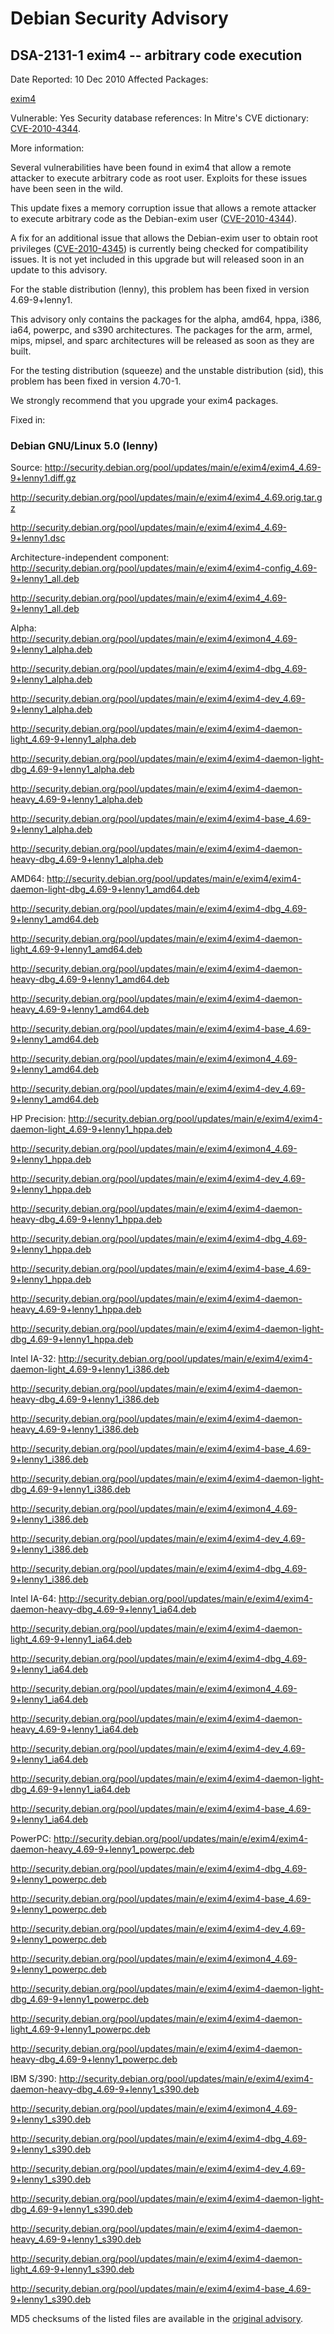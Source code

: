 
Debian Security Advisory
========================


DSA-2131-1 exim4 -- arbitrary code execution
--------------------------------------------



Date Reported:
10 Dec 2010
Affected Packages:

[exim4](https://packages.debian.org/src:exim4)

Vulnerable:
Yes
Security database references:
In Mitre's CVE dictionary: [CVE-2010-4344](https://security-tracker.debian.org/tracker/CVE-2010-4344).  

More information:

Several vulnerabilities have been found in exim4 that allow a remote
attacker to execute arbitrary code as root user. Exploits for these
issues have been seen in the wild.


This update fixes a memory corruption issue that allows a remote
attacker to execute arbitrary code as the Debian-exim user
([CVE-2010-4344](https://security-tracker.debian.org/tracker/CVE-2010-4344)).


A fix for an additional issue that allows the Debian-exim user to
obtain root privileges ([CVE-2010-4345](https://security-tracker.debian.org/tracker/CVE-2010-4345)) is currently being checked for
compatibility issues. It is not yet included in this upgrade but will
released soon in an update to this advisory.


For the stable distribution (lenny), this problem has been fixed in
version 4.69-9+lenny1.


This advisory only contains the packages for the alpha, amd64, hppa,
i386, ia64, powerpc, and s390 architectures. The packages for the
arm, armel, mips, mipsel, and sparc architectures will be released
as soon as they are built.


For the testing distribution (squeeze) and the unstable distribution
(sid), this problem has been fixed in version 4.70-1.


We strongly recommend that you upgrade your exim4 packages.



Fixed in:

### Debian GNU/Linux 5.0 (lenny)



Source:
 <http://security.debian.org/pool/updates/main/e/exim4/exim4_4.69-9+lenny1.diff.gz>  

<http://security.debian.org/pool/updates/main/e/exim4/exim4_4.69.orig.tar.gz>  

<http://security.debian.org/pool/updates/main/e/exim4/exim4_4.69-9+lenny1.dsc>  

Architecture-independent component:
 <http://security.debian.org/pool/updates/main/e/exim4/exim4-config_4.69-9+lenny1_all.deb>  

<http://security.debian.org/pool/updates/main/e/exim4/exim4_4.69-9+lenny1_all.deb>  

Alpha:
 <http://security.debian.org/pool/updates/main/e/exim4/eximon4_4.69-9+lenny1_alpha.deb>  

<http://security.debian.org/pool/updates/main/e/exim4/exim4-dbg_4.69-9+lenny1_alpha.deb>  

<http://security.debian.org/pool/updates/main/e/exim4/exim4-dev_4.69-9+lenny1_alpha.deb>  

<http://security.debian.org/pool/updates/main/e/exim4/exim4-daemon-light_4.69-9+lenny1_alpha.deb>  

<http://security.debian.org/pool/updates/main/e/exim4/exim4-daemon-light-dbg_4.69-9+lenny1_alpha.deb>  

<http://security.debian.org/pool/updates/main/e/exim4/exim4-daemon-heavy_4.69-9+lenny1_alpha.deb>  

<http://security.debian.org/pool/updates/main/e/exim4/exim4-base_4.69-9+lenny1_alpha.deb>  

<http://security.debian.org/pool/updates/main/e/exim4/exim4-daemon-heavy-dbg_4.69-9+lenny1_alpha.deb>  

AMD64:
 <http://security.debian.org/pool/updates/main/e/exim4/exim4-daemon-light-dbg_4.69-9+lenny1_amd64.deb>  

<http://security.debian.org/pool/updates/main/e/exim4/exim4-dbg_4.69-9+lenny1_amd64.deb>  

<http://security.debian.org/pool/updates/main/e/exim4/exim4-daemon-light_4.69-9+lenny1_amd64.deb>  

<http://security.debian.org/pool/updates/main/e/exim4/exim4-daemon-heavy-dbg_4.69-9+lenny1_amd64.deb>  

<http://security.debian.org/pool/updates/main/e/exim4/exim4-daemon-heavy_4.69-9+lenny1_amd64.deb>  

<http://security.debian.org/pool/updates/main/e/exim4/exim4-base_4.69-9+lenny1_amd64.deb>  

<http://security.debian.org/pool/updates/main/e/exim4/eximon4_4.69-9+lenny1_amd64.deb>  

<http://security.debian.org/pool/updates/main/e/exim4/exim4-dev_4.69-9+lenny1_amd64.deb>  

HP Precision:
 <http://security.debian.org/pool/updates/main/e/exim4/exim4-daemon-light_4.69-9+lenny1_hppa.deb>  

<http://security.debian.org/pool/updates/main/e/exim4/eximon4_4.69-9+lenny1_hppa.deb>  

<http://security.debian.org/pool/updates/main/e/exim4/exim4-dev_4.69-9+lenny1_hppa.deb>  

<http://security.debian.org/pool/updates/main/e/exim4/exim4-daemon-heavy-dbg_4.69-9+lenny1_hppa.deb>  

<http://security.debian.org/pool/updates/main/e/exim4/exim4-dbg_4.69-9+lenny1_hppa.deb>  

<http://security.debian.org/pool/updates/main/e/exim4/exim4-base_4.69-9+lenny1_hppa.deb>  

<http://security.debian.org/pool/updates/main/e/exim4/exim4-daemon-heavy_4.69-9+lenny1_hppa.deb>  

<http://security.debian.org/pool/updates/main/e/exim4/exim4-daemon-light-dbg_4.69-9+lenny1_hppa.deb>  

Intel IA-32:
 <http://security.debian.org/pool/updates/main/e/exim4/exim4-daemon-light_4.69-9+lenny1_i386.deb>  

<http://security.debian.org/pool/updates/main/e/exim4/exim4-daemon-heavy-dbg_4.69-9+lenny1_i386.deb>  

<http://security.debian.org/pool/updates/main/e/exim4/exim4-daemon-heavy_4.69-9+lenny1_i386.deb>  

<http://security.debian.org/pool/updates/main/e/exim4/exim4-base_4.69-9+lenny1_i386.deb>  

<http://security.debian.org/pool/updates/main/e/exim4/exim4-daemon-light-dbg_4.69-9+lenny1_i386.deb>  

<http://security.debian.org/pool/updates/main/e/exim4/eximon4_4.69-9+lenny1_i386.deb>  

<http://security.debian.org/pool/updates/main/e/exim4/exim4-dev_4.69-9+lenny1_i386.deb>  

<http://security.debian.org/pool/updates/main/e/exim4/exim4-dbg_4.69-9+lenny1_i386.deb>  

Intel IA-64:
 <http://security.debian.org/pool/updates/main/e/exim4/exim4-daemon-heavy-dbg_4.69-9+lenny1_ia64.deb>  

<http://security.debian.org/pool/updates/main/e/exim4/exim4-daemon-light_4.69-9+lenny1_ia64.deb>  

<http://security.debian.org/pool/updates/main/e/exim4/exim4-dbg_4.69-9+lenny1_ia64.deb>  

<http://security.debian.org/pool/updates/main/e/exim4/eximon4_4.69-9+lenny1_ia64.deb>  

<http://security.debian.org/pool/updates/main/e/exim4/exim4-daemon-heavy_4.69-9+lenny1_ia64.deb>  

<http://security.debian.org/pool/updates/main/e/exim4/exim4-dev_4.69-9+lenny1_ia64.deb>  

<http://security.debian.org/pool/updates/main/e/exim4/exim4-daemon-light-dbg_4.69-9+lenny1_ia64.deb>  

<http://security.debian.org/pool/updates/main/e/exim4/exim4-base_4.69-9+lenny1_ia64.deb>  

PowerPC:
 <http://security.debian.org/pool/updates/main/e/exim4/exim4-daemon-heavy_4.69-9+lenny1_powerpc.deb>  

<http://security.debian.org/pool/updates/main/e/exim4/exim4-dbg_4.69-9+lenny1_powerpc.deb>  

<http://security.debian.org/pool/updates/main/e/exim4/exim4-base_4.69-9+lenny1_powerpc.deb>  

<http://security.debian.org/pool/updates/main/e/exim4/exim4-dev_4.69-9+lenny1_powerpc.deb>  

<http://security.debian.org/pool/updates/main/e/exim4/eximon4_4.69-9+lenny1_powerpc.deb>  

<http://security.debian.org/pool/updates/main/e/exim4/exim4-daemon-light-dbg_4.69-9+lenny1_powerpc.deb>  

<http://security.debian.org/pool/updates/main/e/exim4/exim4-daemon-light_4.69-9+lenny1_powerpc.deb>  

<http://security.debian.org/pool/updates/main/e/exim4/exim4-daemon-heavy-dbg_4.69-9+lenny1_powerpc.deb>  

IBM S/390:
 <http://security.debian.org/pool/updates/main/e/exim4/exim4-daemon-heavy-dbg_4.69-9+lenny1_s390.deb>  

<http://security.debian.org/pool/updates/main/e/exim4/eximon4_4.69-9+lenny1_s390.deb>  

<http://security.debian.org/pool/updates/main/e/exim4/exim4-dbg_4.69-9+lenny1_s390.deb>  

<http://security.debian.org/pool/updates/main/e/exim4/exim4-dev_4.69-9+lenny1_s390.deb>  

<http://security.debian.org/pool/updates/main/e/exim4/exim4-daemon-light-dbg_4.69-9+lenny1_s390.deb>  

<http://security.debian.org/pool/updates/main/e/exim4/exim4-daemon-heavy_4.69-9+lenny1_s390.deb>  

<http://security.debian.org/pool/updates/main/e/exim4/exim4-daemon-light_4.69-9+lenny1_s390.deb>  

<http://security.debian.org/pool/updates/main/e/exim4/exim4-base_4.69-9+lenny1_s390.deb>  


MD5 checksums of the listed files are available in the [original advisory](https://lists.debian.org/debian-security-announce/2010/msg00181.html).





